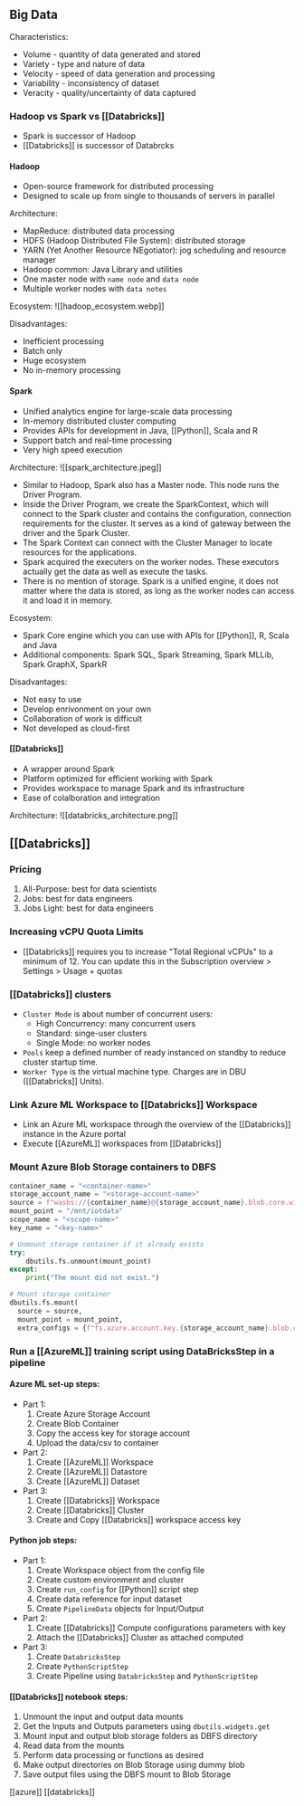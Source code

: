 ## Big Data

Characteristics:
- Volume - quantity of data generated and stored
- Variety - type and nature of data
- Velocity - speed of data generation and processing
- Variability - inconsistency of dataset
- Veracity - quality/uncertainty of data captured

### Hadoop vs Spark vs [[Databricks]]

- Spark is successor of Hadoop
- [[Databricks]] is successor of Databrcks

#### Hadoop

- Open-source framework for distributed processing
- Designed to scale up from single to thousands of servers in parallel

Architecture:
- MapReduce: distributed data processing
- HDFS (Hadoop Distributed File System): distributed storage
- YARN (Yet Another Resource NEgotiator): jog scheduling and resource manager
- Hadoop common: Java Library and utilities
- One master node with `name node` and `data node`
- Multiple worker nodes with `data notes`

Ecosystem:
![[hadoop_ecosystem.webp]]

Disadvantages:
- Inefficient processing
- Batch only
- Huge ecosystem
- No in-memory processing

#### Spark

- Unified analytics engine for large-scale data processing
- In-memory distributed cluster computing
- Provides APIs for development in Java, [[Python]], Scala and R
- Support batch and real-time processing
- Very high speed execution

Architecture:
![[spark_architecture.jpeg]]
- Similar to Hadoop, Spark also has a Master node. This node runs the Driver Program.
- Inside the Driver Program, we create the SparkContext, which will connect to the Spark cluster and contains the configuration, connection requirements for the cluster. It serves as a kind of gateway between the driver and the Spark Cluster.
- The Spark Context can connect with the Cluster Manager to locate resources for the applications.
- Spark acquired the executers on the worker nodes. These executors actually get the data as well as execute the tasks.
- There is no mention of storage. Spark is a unified engine, it does not matter where the data is stored, as long as the worker nodes can access it and load it in memory. 

Ecosystem:
- Spark Core engine which you can use with APIs for [[Python]], R, Scala and Java
- Additional components: Spark SQL, Spark Streaming, Spark MLLib, Spark GraphX, SparkR

Disadvantages:
- Not easy to use
- Develop enrivonment on your own
- Collaboration of work is difficult
- Not developed as cloud-first

#### [[Databricks]]

- A wrapper around Spark
- Platform optimized for efficient working with Spark
- Provides workspace to manage Spark and its infrastructure
- Ease of colalboration and integration

Architecture:
![[databricks_architecture.png]]

## [[Databricks]]

### Pricing
1. All-Purpose: best for data scientists
2. Jobs: best for data engineers
3. Jobs Light: best for data engineers

### Increasing vCPU Quota Limits
- [[Databricks]] requires you to increase "Total Regional vCPUs" to a minimum of 12. You can update this in the Subscription overview > Settings > Usage + quotas

### [[Databricks]] clusters
- `Cluster Mode` is about number of concurrent users:
	- High Concurrency: many concurrent users
	- Standard: singe-user clusters
	- Single Mode: no worker nodes
- `Pools` keep a defined number of ready instanced on standby to reduce cluster startup time.
- `Worker Type` is the virtual machine type. Charges are in DBU ([[Databricks]] Units).

### Link Azure ML Workspace to [[Databricks]] Workspace
- Link an Azure ML workspace through the overview of the [[Databricks]] instance in the Azure portal
- Execute [[AzureML]] workspaces from [[Databricks]]

### Mount Azure Blob Storage containers to DBFS
```python
container_name = "<container-name>"
storage_account_name = "<storage-account-name>"
source = f"wasbs://{container_name}@{storage_account_name}.blob.core.windows.net"
mount_point = "/mnt/iotdata"
scope_name = "<scope-name>"
key_name = "<key-name>"

# Unmount storage container if it already exists
try:
	dbutils.fs.unmount(mount_point)
except:
	print("The mount did not exist.")

# Mount storage container
dbutils.fs.mount(
  source = source,
  mount_point = mount_point,
  extra_configs = {f"fs.azure.account.key.{storage_account_name}.blob.core.windows.net":dbutils.secrets.get(scope = scope_name, key = key_name)})
```

### Run a [[AzureML]] training script using DataBricksStep in a pipeline

#### Azure ML set-up steps:
- Part 1:
	1. Create Azure Storage Account
	2. Create Blob Container
	3. Copy the access key for storage account
	4. Upload the data/csv to container
- Part 2:
	1. Create [[AzureML]] Workspace
	2. Create [[AzureML]] Datastore
	3. Create [[AzureML]] Dataset
- Part 3:
	1. Create [[Databricks]] Workspace
	2. Create [[Databricks]] Cluster
	3. Create and Copy [[Databricks]] workspace access key

#### Python job steps:
- Part 1:
	1. Create Workspace object from the config file
	2. Create custom environment and cluster
	3. Create `run_config` for [[Python]] script step
	4. Create data reference for input dataset
	5. Create `PipelineData` objects for Input/Output
- Part 2:
	1. Create [[Databricks]] Compute configurations parameters with key
	2. Attach the [[Databricks]] Cluster as attached computed
- Part 3:
	1. Create `DatabricksStep`
	2. Create `PythonScriptStep`
	3. Create Pipeline using `DatabricksStep` and `PythonScriptStep`

#### [[Databricks]] notebook steps:
1. Unmount the input and output data mounts
2. Get the Inputs and Outputs parameters using `dbutils.widgets.get`
3. Mount input and output blob storage folders as DBFS directory
5. Read data from the mounts
6. Perform data processing or functions as desired
7. Make output directories on Blob Storage using dummy blob
8. Save output files using the DBFS mount to Blob Storage

[[azure]] [[databricks]]